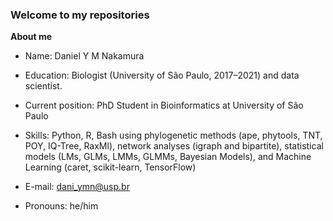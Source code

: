 ### Welcome to my repositories

**About me** 

- Name: Daniel Y M Nakamura

- Education: Biologist (University of São Paulo, 2017–2021) and data scientist.

- Current position: PhD Student in Bioinformatics at University of São Paulo
 
- Skills: Python, R, Bash using phylogenetic methods (ape, phytools, TNT, POY, IQ-Tree, RaxMl), network analyses (igraph and bipartite), statistical models (LMs, GLMs, LMMs, GLMMs, Bayesian Models), and Machine Learning (caret, scikit-learn, TensorFlow)

- E-mail: dani_ymn@usp.br

- Pronouns: he/him
